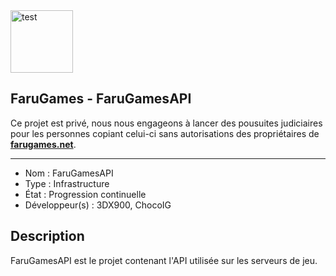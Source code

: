 <img src="https://i.goopics.net/x8mAQ.png" alt="test" width="100" height="100" />

## FaruGames - FaruGamesAPI

Ce projet est privé, nous nous engageons à lancer des pousuites judiciaires pour les personnes copiant celui-ci sans autorisations des propriétaires de [**farugames.net**](http://farugames.net).

------------------------------------

- Nom : FaruGamesAPI
- Type : Infrastructure
- État : Progression continuelle
- Développeur(s) : 3DX900, ChocoIG

## Description
FaruGamesAPI est le projet contenant l'API utilisée sur les serveurs de jeu.